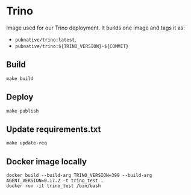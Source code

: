 # Trino 

Image used for our Trino deployment.
It builds one image and tags it as:

- `pubnative/trino:latest`,
- `pubnative/trino:${TRINO_VERSION}-${COMMIT}`

## Build

`make build`

## Deploy

`make publish`

## Update requirements.txt

`make update-req`

## Docker image locally

``` 
docker build --build-arg TRINO_VERSION=399 --build-arg AGENT_VERSION=0.17.2 -t trino_test .
docker run -it trino_test /bin/bash
```